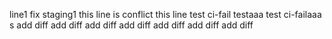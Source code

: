 line1
fix staging1
this line is conflict
this line
test ci-fail
testaaa
test ci-failaaa
s
add diff
add diff
add diff
add diff
add diff
add diff
add diff
